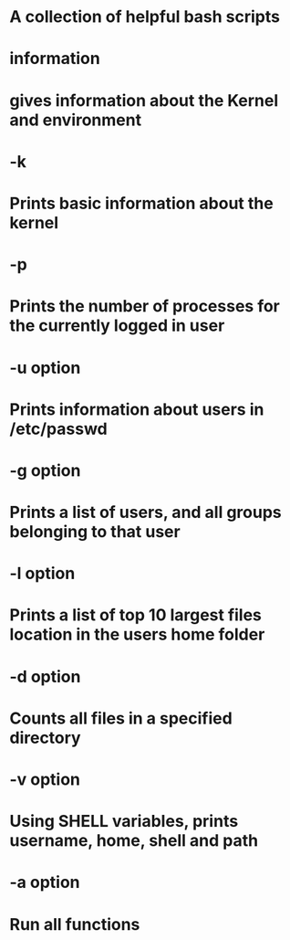 # A collection of helpful bash scripts

# information
# gives information about the Kernel and environment

# -k
# Prints basic information about the kernel

# -p
# Prints the number of processes for the currently logged in user

# -u option
# Prints information about users in /etc/passwd

# -g option
# Prints a list of users, and all groups belonging to that user

# -l option
# Prints a list of top 10 largest files location in the users home folder

# -d option
# Counts all files in a specified directory

# -v option
# Using SHELL variables, prints username, home, shell and path

# -a option
# Run all functions
